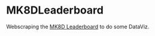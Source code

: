 # MK8DLeaderboard

Webscraping the [MK8D Leaderboard](https://www.speedrun.com/mk8dx#48_Tracks) to do
some DataViz.
